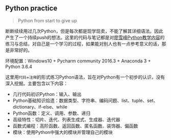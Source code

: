 ## Python practice
> Python from start to give up

断断续续用过几次Python，但是每次都是现学现卖，不能了解其详细语法。因此产生了一个持续push的想法。这里的代码与笔记都是对[廖雪峰Python教学内容](https://www.liaoxuefeng.com/wiki/1016959663602400)的练习与总结，对自己是一个学习的过程，如果能对别人也有一点参考意义的话，那是非常好的。

环境配置：Windows10 + Pycharm community 2016.3 + Anaconda 3 + Python 3.6.4

这里用`代码`+`注释`的形式练习Python语法，旨在对Python有一个初步的认识，没有深入挖掘。主要包含以下内容：

- 几行代码初识Python：输入、输出
- Python基础知识拾遗：数据类型、字符串、编码问题、list、tuple、set、dictionary、if-else、while
- Python函数：定义、调用、参数、递归
- 高级特性：切片、迭代、列表生成式、生成器、迭代器
- 函数式编程：高阶函数、返回函数、匿名函数、装饰器、偏函数
- 模块：使用Python中强大的模块并管理自己的模块
